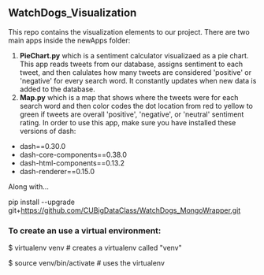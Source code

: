 ## WatchDogs_Visualization
This repo contains the visualization elements to our project.
There are two main apps inside the newApps folder:
1. **PieChart.py** which is a sentiment calculator visualizaed as a pie chart. This app reads tweets from our database, assigns sentiment to each tweet, and then calulates how many tweets are considered 'positive' or 'negative' for every search word. It constantly updates when new data is added to the database.
2. **Map.py** which is a map that shows where the tweets were for each search word and then color codes the dot location from red to yellow to green if tweets are overall 'positive', 'negative', or 'neutral' sentiment rating. In order to use this app, make sure you have installed these versions of dash:

- dash==0.30.0
- dash-core-components==0.38.0
- dash-html-components==0.13.2
- dash-renderer==0.15.0

Along with...

pip install --upgrade git+https://github.com/CUBigDataClass/WatchDogs_MongoWrapper.git

### To create an use a virtual environment:
$ virtualenv venv # creates a virtualenv called "venv"

$ source venv/bin/activate # uses the virtualenv

